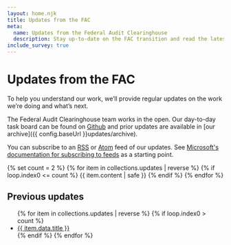 ```yaml
---
layout: home.njk
title: Updates from the FAC
meta:
  name: Updates from the Federal Audit Clearinghouse
  description: Stay up-to-date on the FAC transition and read the latest on the single audit process.
include_survey: true
---
```


# Updates from the FAC

To help you understand our work, we’ll provide regular updates on the work we’re doing and what’s next. 

The Federal Audit Clearinghouse team works in the open. Our day-to-day task board can be found on [Github](https://github.com/orgs/GSA-TTS/projects/11/views/2) and prior updates are available in [our archive]({{ config.baseUrl }}updates/archive).

You can subscribe to an [RSS](/feeds/rss/updates.xml) or [Atom](/feeds/atom/updates.xml) feed of our updates. See [Microsoft's documentation for subscribing to feeds](https://support.microsoft.com/en-us/office/what-are-rss-feeds-e8aaebc3-a0a7-40cd-9e10-88f9c1e74b97) as a starting point.


{% set count = 2 %}
{% for item in collections.updates | reverse %}
    {% if loop.index0 <= count %}
        {{ item.content | safe }}
    {% endif %}
{% endfor %}

## Previous updates

<ul>
{% for item in collections.updates | reverse %}
    {% if loop.index0 > count %}
        <li> <a href="{{item.url}}">{{ item.data.title }}</a></li>
    {% endif %}
{% endfor %}
</ul>

<!-- 
## Week of June 10


<h2 id="general" >General updates</h3>

{#
Updates are sorted with newest posts at the top. The "date" field in the update's front matter is what we use. The date in the filename is the date we create the file, and is never seen outside of the repo.
#}

<ul>
{% for item in collections.general | sort(true, true, "date") %}
    <li>{{item.content | safe }}</li>
{% endfor %}
</ul>

<h2 id="grantees-and-auditors">For grantees and auditors</h3>
<ul>
{% for item in collections.submitters | sort(true, true, "data.date") %}
    <li>{{item.content | safe }}</li>
{% endfor %}
</ul>


<h2 id="agencies">For Federal awarding agencies</h3>
<ul>
{% for item in collections.federal | sort(true, true, "time") %}
    <li>{{item.content | safe }}</li>
{% endfor %}
</ul>
-->